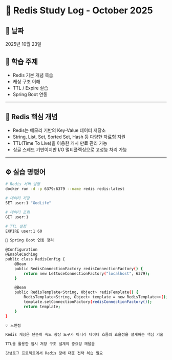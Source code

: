 # 🧠 Redis Study Log - October 2025

## 📅 날짜
2025년 10월 23일

## 🧩 학습 주제
- Redis 기본 개념 복습  
- 캐싱 구조 이해  
- TTL / Expire 실습  
- Spring Boot 연동  

---

## 🧠 Redis 핵심 개념
- Redis는 메모리 기반의 Key-Value 데이터 저장소
- String, List, Set, Sorted Set, Hash 등 다양한 자료형 지원
- TTL(Time To Live)을 이용한 캐시 만료 관리 가능
- 싱글 스레드 기반이지만 I/O 멀티플렉싱으로 고성능 처리 가능

---

## ⚙️ 실습 명령어
```bash
# Redis 서버 실행
docker run -d -p 6379:6379 --name redis redis:latest

# 데이터 저장
SET user:1 "GodLife"

# 데이터 조회
GET user:1

# TTL 설정
EXPIRE user:1 60

🧰 Spring Boot 연동 정리

@Configuration
@EnableCaching
public class RedisConfig {
    @Bean
    public RedisConnectionFactory redisConnectionFactory() {
        return new LettuceConnectionFactory("localhost", 6379);
    }

    @Bean
    public RedisTemplate<String, Object> redisTemplate() {
        RedisTemplate<String, Object> template = new RedisTemplate<>();
        template.setConnectionFactory(redisConnectionFactory());
        return template;
    }
}

💡 느낀점

Redis 캐싱은 단순히 속도 향상 도구가 아니라 데이터 흐름의 효율성을 설계하는 핵심 기술

TTL을 활용한 임시 저장 구조 설계의 중요성 깨달음

갓생로그 프로젝트에서 Redis 장애 대응 전략 복습 필요
